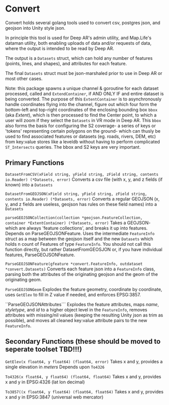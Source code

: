 # Convert

Convert holds several golang tools used to convert csv, postgres json, and geojson into Unity style json.

In principle this tool is used for Deep AR's admin utility, and Map.Life's dataman utility, both enabling uploads of data and/or requests of data, where the output is intended to be read by Deep AR.

The output is a ```Datasets``` struct, which can hold any number of features (points, lines, and shapes), and attributes for each feature.

The final ```Datasets``` struct must be json-marshaled prior to use in Deep AR or most other cases.

Note: this package spawns a unique channel & goroutine for each dataset processed, called and `ExtendContainer`, if AND ONLY IF and entire dataset is being converted.  The purpose of this `ExtentContainer` is to asynchronously handle coordinates flying into the channel, figure out which four form the bottom-left and top-right coordinates of the enclosing bounding box `bbox` (aka *Extent*), which is then processed to find the Center point, to which a user will zoom if they select the `Datasets` in VR mode in Deep AR.  This `bbox` also forms the basis for configuring the S2 coverage- a series of keys or 'tokens' representing certain polygons on the ground- which can thusly be used to find associated features or datasets (eg. roads, rivers, DEM, etc) from key:value stores like a leveldb without having to perform complicated `ST_Intersects` queries.   The bbox and S2 keys are very important.


## Primary Functions

```DatasetFromCSV(xField string, yField string, zField string, contents io.Reader) (*Datasets, error)```
Converts a csv file (with x, y, and z fields (if known) into a `Datasets`


```DatasetFromGEOJSON(xField string, yField string, zField string, contents io.Reader) (*Datasets, error)```
Converts a regular GEOJSON (x, y, and z fields are useless, geojson has rules on these field names) into a `Datasets`


```parseGEOJSONCollection(collection *geojson.FeatureCollection, container *ExtentContainer) (*Datasets, error)```
Takes a GEOJSON- which are always 'feature collections', and breaks it up into features.  Depends on ParseGEOJSONFeature.  Uses the intermediate `FeatureInfo` struct as a map between the geojson itself and the new `Datasets` which holds n count of Features of type `FeatureInfo`.
You should not call this function directly, but rather DatasetFromGEOSJON or, if you have individual features, ParseGEOJSONFeature.


```ParseGEOJSONFeature(gfeature *convert.FeatureInfo, outdataset *convert.Datasets)```
Converts each feature json into a `FeatureInfo` class, parsing both the attributes of the originating geojson and the geom of the originating geom.


```ParseGEOJSONGeom```
Explodes the feature geometry, coordinate by coordinate, uses `GetElev` to fill in Z value if needed, and enforces EPSG:3857.


``ParseGEOJSONAttributes```
Explodes the feature attributes, maps *name*, *styletype*, and *id* to a higher object level in the `FeatureInfo`, removes attributes with missing/nil values (keeping the resulting Unity json as trim as possible), and moves all cleaned key:value attribute pairs to the new `FeatureInfo`.


## Secondary Functions  (these should be moved to seperate toolset TBD!!!)

```GetElev(x float64, y float64) (float64, error)```
Takes x and y, provides a single elevation in *meters*
Depends upon `To4326`

```To4326(x float64, y float64) (float64, float64)```
Takes x and y, provides x and y in EPSG:4326  (lat lon decimal)

```To3857((x float64, y float64) (float64, float64)```
Takes x and y, provides x and y in EPSG:3847  (universal web mercator)


